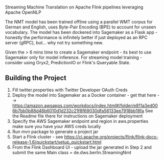 Streaming Machine Translation on Apache Flink pipelines leveraging Apache OpenNLP

The NMT model has been trained offline using a parallel WMT corpus for German and English, 
uses Byte-Pair Encoding (BPE) to account for unseen vocabulary.
The model has been dockered into Sagemaker as a Flask app - honestly the performance is 
infinitely better if just deployed as an RPC server (gRPC), but... why not try something new.

Given the > 6 mins time to create a Sagemaker endpoint - its best to use 
Sagemaker only for model inference. For streaming model training - consider using Oryx2, PredictionIO
or Flink's Queryable State.

## Building the Project

1. Fill twitter.properties with Twitter Developer OAuth Creds
2. Deploy the model into Sagemaker as a Docker container - 
    get that here  --> https://amazon.awsapps.com/workdocs/index.html#/folder/e811a3ed006b7bb0b88d46b6010d1d232c21f8f69030dfa56133ee7918bb18fa
   See the Readme file there for instructions on Sagemaker deployment
3. Specify the AWS Sagemaker endpoint and region in aws.properties 
    make sure you have your AWS creds locally
4. Run mvn package to generate a project jar
5. Start a Flink cluster - see https://ci.apache.org/projects/flink/flink-docs-release-1.6/quickstart/setup_quickstart.html
6. From the Flink Dashboard UI - upload the jar generated in Step 2 and submit the same
    Main class = de.dws.berlin.StreamingNmt
    






